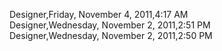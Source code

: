 ﻿Designer,Friday, November 4, 2011,4:17 AM  Designer,Wednesday, November 2, 2011,2:51 PM  Designer,Wednesday, November 2, 2011,2:50 PM